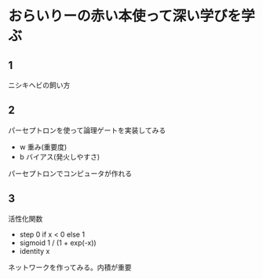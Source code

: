 # おらいりーの赤い本使って深い学びを学ぶ

## 1
ニシキヘビの飼い方

## 2
パーセプトロンを使って論理ゲートを実装してみる
* w 重み(重要度)
* b バイアス(発火しやすさ)

パーセプトロンでコンピュータが作れる

## 3
活性化関数
* step 0 if x < 0 else 1
* sigmoid 1 / (1 + exp(-x))
* identity x

ネットワークを作ってみる。内積が重要
